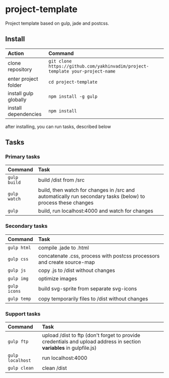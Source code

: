 # project-template
Project template based on gulp, jade and postcss.
## Install

Action | Command
:--- | :---
clone repository | `git clone https://github.com/yakhinvadim/project-template your-project-name`
enter project folder | `cd project-template`
install gulp globally | `npm install -g gulp`
install dependencies | `npm install`

after installing, you can run tasks, described below
## Tasks

### Primary tasks

Command | Task
:--- | :---
`gulp build` | build /dist from /src
`gulp watch` | build, then watch for changes in /src and automatically run secondary tasks (below) to process these changes
`gulp` | build, run localhost:4000 and watch for changes

### Secondary tasks

Command | Task
:--- | :---
`gulp html` | compile .jade to .html
`gulp css` | concatenate .css, process with postcss processors and create source-map
`gulp js` | copy .js to /dist without changes
`gulp img` | optimize images
`gulp icons` | build svg-sprite from separate svg-icons
`gulp temp` | copy temporarily files to /dist without changes

### Support tasks

Command | Task
:--- | :---
`gulp ftp` | upload /dist to ftp (don't forget to provide credentials and upload address in section **variables** in gulpfile.js)
`gulp localhost` | run localhost:4000
`gulp clean` | clean /dist
